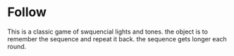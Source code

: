 # Follow
This is a classic game of swquencial lights and tones.
the object is to remember the sequence and repeat it back.
the sequence gets longer each round.
